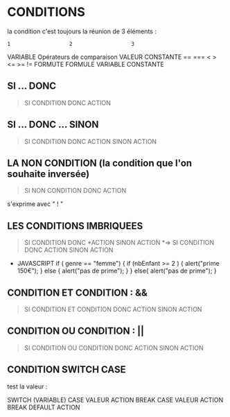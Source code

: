 # CONDITIONS

la condition c'est toujours la réunion de 3 éléments :

    1                   2                   3
VARIABLE    Opérateurs de comparaison   VALEUR
CONSTANTE   == === < > <= >= !=         FORMUTE
FORMULE                                 VARIABLE
                                        CONSTANTE


## SI ... DONC
> SI CONDITION DONC ACTION

## SI ... DONC ... SINON
> SI CONDITION DONC ACTION SINON ACTION

## LA NON CONDITION (la condition que l'on souhaite inversée)
>  SI NON CONDITION DONC ACTION

s'exprime avec " ! "

## LES CONDITIONS IMBRIQUEES
> SI CONDITION DONC *ACTION SINON ACTION
                    *=> SI CONDITION DONC ACTION SINON ACTION

* JAVASCRIPT
if ( genre == "femme") {
    if (nbEnfant >= 2 ) {
        alert("prime 150€");
    } else {
        alert("pas de prime");
    }
} else{
    alert("pas de prime");
}

## CONDITION ET CONDITION : &&
> SI CONDITION ET CONDITION DONC ACTION SINON ACTION

## CONDITION OU CONDITION : ||
> SI CONDITION OU CONDITION DONC ACTION SINON ACTION

## CONDITION SWITCH CASE
test la valeur :

SWITCH (VARIABLE)
    CASE VALEUR
        ACTION
        BREAK
    CASE VALEUR
        ACTION
        BREAK
    DEFAULT
        ACTION

    
